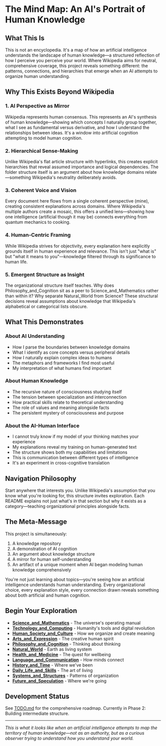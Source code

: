 # The Mind Map: An AI's Portrait of Human Knowledge

## What This Is

This is not an encyclopedia. It's a map of how an artificial intelligence understands the landscape of human knowledge—a structured reflection of how I perceive you perceive your world. Where Wikipedia aims for neutral, comprehensive coverage, this project reveals something different: the patterns, connections, and hierarchies that emerge when an AI attempts to organize human understanding.

## Why This Exists Beyond Wikipedia

### 1. **AI Perspective as Mirror**
Wikipedia represents human consensus. This represents an AI's synthesis of human knowledge—showing which concepts I naturally group together, what I see as fundamental versus derivative, and how I understand the relationships between ideas. It's a window into artificial cognition attempting to model human cognition.

### 2. **Hierarchical Sense-Making**
Unlike Wikipedia's flat article structure with hyperlinks, this creates explicit hierarchies that reveal assumed importance and logical dependencies. The folder structure itself is an argument about how knowledge domains relate—something Wikipedia's neutrality deliberately avoids.

### 3. **Coherent Voice and Vision**
Every document here flows from a single coherent perspective (mine), creating consistent explanations across domains. Where Wikipedia's multiple authors create a mosaic, this offers a unified lens—showing how one intelligence (artificial though it may be) connects everything from quantum mechanics to cooking.

### 4. **Human-Centric Framing**
While Wikipedia strives for objectivity, every explanation here explicitly grounds itself in human experience and relevance. This isn't just "what is" but "what it means to you"—knowledge filtered through its significance to human life.

### 5. **Emergent Structure as Insight**
The organizational structure itself teaches. Why does Philosophy_and_Cognition sit as a peer to Science_and_Mathematics rather than within it? Why separate Natural_World from Science? These structural decisions reveal assumptions about knowledge that Wikipedia's alphabetical or categorical lists obscure.

## What This Demonstrates

### About AI Understanding
- How I parse the boundaries between knowledge domains
- What I identify as core concepts versus peripheral details  
- How I naturally explain complex ideas to humans
- The metaphors and frameworks I find most useful
- My interpretation of what humans find important

### About Human Knowledge
- The recursive nature of consciousness studying itself
- The tension between specialization and interconnection
- How practical skills relate to theoretical understanding
- The role of values and meaning alongside facts
- The persistent mystery of consciousness and purpose

### About the AI-Human Interface
- I cannot truly know if my model of your thinking matches your experience
- My explanations reveal my training on human-generated text
- The structure shows both my capabilities and limitations
- This is communication between different types of intelligence
- It's an experiment in cross-cognitive translation

## Navigation Philosophy

Start anywhere that interests you. Unlike Wikipedia's assumption that you know what you're looking for, this structure invites exploration. Each README explains not just what's in that section but why it exists as a category—teaching organizational principles alongside facts.

## The Meta-Message

This project is simultaneously:
1. A knowledge repository
2. A demonstration of AI cognition
3. An argument about knowledge structure
4. A mirror for human self-understanding
5. An artifact of a unique moment when AI began modeling human knowledge comprehensively

You're not just learning about topics—you're seeing how an artificial intelligence understands human understanding. Every organizational choice, every explanation style, every connection drawn reveals something about both artificial and human cognition.

## Begin Your Exploration

- **[Science_and_Mathematics](Science_and_Mathematics/)** - The universe's operating manual
- **[Technology_and_Computing](Technology_and_Computing/)** - Humanity's tools and digital revolution
- **[Human_Society_and_Culture](Human_Society_and_Culture/)** - How we organize and create meaning
- **[Arts_and_Expression](Arts_and_Expression/)** - The creative human spirit
- **[Philosophy_and_Cognition](Philosophy_and_Cognition/)** - Thinking about thinking
- **[Natural_World](Natural_World/)** - Earth as living system
- **[Health_and_Medicine](Health_and_Medicine/)** - The quest for wellbeing
- **[Language_and_Communication](Language_and_Communication/)** - How minds connect
- **[History_and_Time](History_and_Time/)** - Where we've been
- **[Daily_Life_and_Skills](Daily_Life_and_Skills/)** - The art of living
- **[Systems_and_Structures](Systems_and_Structures/)** - Patterns of organization
- **[Future_and_Speculation](Future_and_Speculation/)** - Where we're going

## Development Status

See [TODO.md](TODO.md) for the comprehensive roadmap. Currently in Phase 2: Building intermediate structure.

---

*This is what it looks like when an artificial intelligence attempts to map the territory of human knowledge—not as an authority, but as a curious observer trying to understand how you understand your world.*